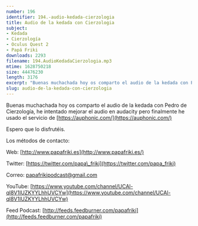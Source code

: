 ```yaml
---
number: 196
identifier: 194.-audio-kedada-cierzologia
title: Audio de la kedada con Cierzologia
subject:
- Kedada
- Cierzología
- Oculus Quest 2
- Papá Friki
downloads: 2293
filename: 194.AudioKedadaCierzologia.mp3
mtime: 1628750218
size: 44476230
length: 3176
excerpt: "Buenas muchachada hoy os comparto el audio de la kedada con Pedro de Cierzología, he intentado mejorar el audio en audacity pero finalmente he usado el servicio de [https://auphonic.com/](https://auphonic.com/)\n\nEspero que lo disfrutéis.\n\nLos métodos de contacto:  \n\nWeb: [http://www.papafriki.es](http://www.papafriki.es/)  \n\nTwitter: [https://twitter.com/papa\\_friki](https://twitter.com/papa_friki)\n\nCorreo: [papafrikipodcast@gmail.com](https://archive.org/details/papafrikipodast@gmail.com)\n\nYouTube: [https://www.youtube.com/channel/UCAl-ql8V1IUZKYYLhhUVCYw](https://www.youtube.com/channel/UCAl-ql8V1IUZKYYLhhUVCYw)  \n\nFeed Podcast: [http://feeds.feedburner.com/papafriki](http://feeds.feedburner.com/papafriki)"
slug: audio-de-la-kedada-con-cierzologia
---
```

Buenas muchachada hoy os comparto el audio de la kedada con Pedro de Cierzología, he intentado mejorar el audio en audacity pero finalmente he usado el servicio de [https://auphonic.com/](https://auphonic.com/)

Espero que lo disfrutéis.

Los métodos de contacto:

Web: [http://www.papafriki.es](http://www.papafriki.es/)

Twitter: [https://twitter.com/papa\_friki](https://twitter.com/papa_friki)

Correo: [papafrikipodcast@gmail.com](https://archive.org/details/papafrikipodast@gmail.com)

YouTube: [https://www.youtube.com/channel/UCAl-ql8V1IUZKYYLhhUVCYw](https://www.youtube.com/channel/UCAl-ql8V1IUZKYYLhhUVCYw)

Feed Podcast: [http://feeds.feedburner.com/papafriki](http://feeds.feedburner.com/papafriki)
